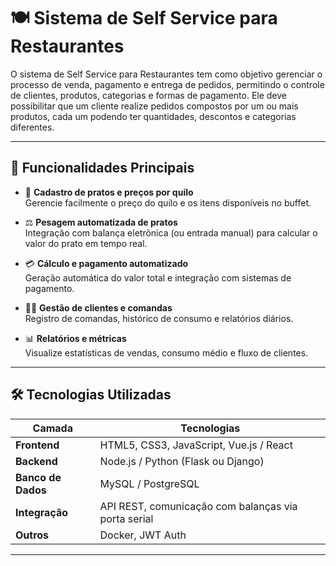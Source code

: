 # 🍽️ Sistema de Self Service para Restaurantes

O sistema de Self Service para Restaurantes tem como objetivo gerenciar o processo de venda, pagamento e entrega de pedidos, permitindo o controle de clientes, produtos, categorias e formas de pagamento.
Ele deve possibilitar que um cliente realize pedidos compostos por um ou mais produtos, cada um podendo ter quantidades, descontos e categorias diferentes.

---

## 🚀 Funcionalidades Principais

- 🧾 **Cadastro de pratos e preços por quilo**  
  Gerencie facilmente o preço do quilo e os itens disponíveis no buffet.

- ⚖️ **Pesagem automatizada de pratos**  
  Integração com balança eletrônica (ou entrada manual) para calcular o valor do prato em tempo real.

- 💳 **Cálculo e pagamento automatizado**  
  Geração automática do valor total e integração com sistemas de pagamento.

- 👨‍🍳 **Gestão de clientes e comandas**  
  Registro de comandas, histórico de consumo e relatórios diários.

- 📊 **Relatórios e métricas**  
  Visualize estatísticas de vendas, consumo médio e fluxo de clientes.

---

## 🛠️ Tecnologias Utilizadas

| Camada | Tecnologias |
|--------|--------------|
| **Frontend** | HTML5, CSS3, JavaScript, Vue.js / React |
| **Backend** | Node.js / Python (Flask ou Django) |
| **Banco de Dados** | MySQL / PostgreSQL |
| **Integração** | API REST, comunicação com balanças via porta serial |
| **Outros** | Docker, JWT Auth |

---

